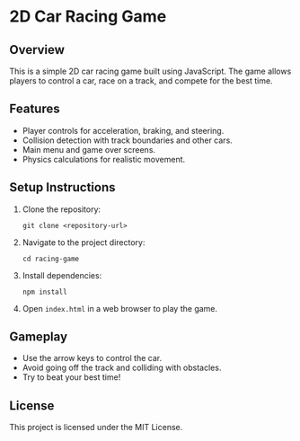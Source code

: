 # 2D Car Racing Game

## Overview
This is a simple 2D car racing game built using JavaScript. The game allows players to control a car, race on a track, and compete for the best time.

## Features
- Player controls for acceleration, braking, and steering.
- Collision detection with track boundaries and other cars.
- Main menu and game over screens.
- Physics calculations for realistic movement.

## Setup Instructions
1. Clone the repository:
   ```
   git clone <repository-url>
   ```
2. Navigate to the project directory:
   ```
   cd racing-game
   ```
3. Install dependencies:
   ```
   npm install
   ```
4. Open `index.html` in a web browser to play the game.

## Gameplay
- Use the arrow keys to control the car.
- Avoid going off the track and colliding with obstacles.
- Try to beat your best time!

## License
This project is licensed under the MIT License.